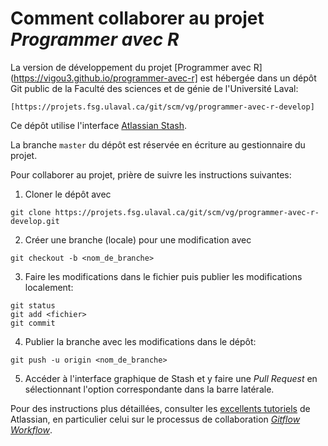 # Comment collaborer au projet *Programmer avec R*

La version de développement du projet [Programmer avec
R](https://vigou3.github.io/programmer-avec-r] est hébergée dans un
dépôt Git public de la Faculté des sciences et de génie de
l'Université Laval:

    [https://projets.fsg.ulaval.ca/git/scm/vg/programmer-avec-r-develop]

Ce dépôt utilise l'interface [Atlassian Stash](https://www.atlassian.com/blog/archives/atlassian-stash-enterprise-git-repository-management).

La branche `master` du dépôt est réservée en écriture au gestionnaire
du projet.

Pour collaborer au projet, prière de suivre les instructions
suivantes:

1. Cloner le dépôt avec

```
git clone https://projets.fsg.ulaval.ca/git/scm/vg/programmer-avec-r-develop.git
```

2. Créer une branche (locale) pour une modification avec

```
git checkout -b <nom_de_branche>
```
	
3. Faire les modifications dans le fichier puis publier les
   modifications localement:
    
```
git status
git add <fichier>
git commit
```
	
4. Publier la branche avec les modifications dans le dépôt:

```
git push -u origin <nom_de_branche>
```
	
5. Accéder à l'interface graphique de Stash et y faire une *Pull
   Request* en sélectionnant l'option correspondante dans la barre
   latérale.

Pour des instructions plus détaillées, consulter
les [excellents tutoriels](https://www.atlassian.com/git/tutorials) de
Atlassian, en particulier celui sur le processus de collaboration
[*Gitflow Workflow*](https://www.atlassian.com/git/tutorials/comparing-workflows#gitflow-workflow).
